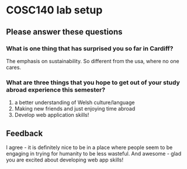 # COSC140 lab setup

## Please answer these questions

### What is one thing that has surprised you so far in Cardiff?

The emphasis on sustainability. So different from the usa, where no one cares. 

### What are three things that you hope to get out of your study abroad experience this semester?

1. a better understanding of Welsh culture/language
2. Making new friends and just enjoying time abroad
3. Develop web application skills! 

## Feedback

I agree - it is definitely nice to be in a place where people seem to be engaging in trying for humanity to be less wasteful.  And awesome - glad you are excited about developing web app skills!

